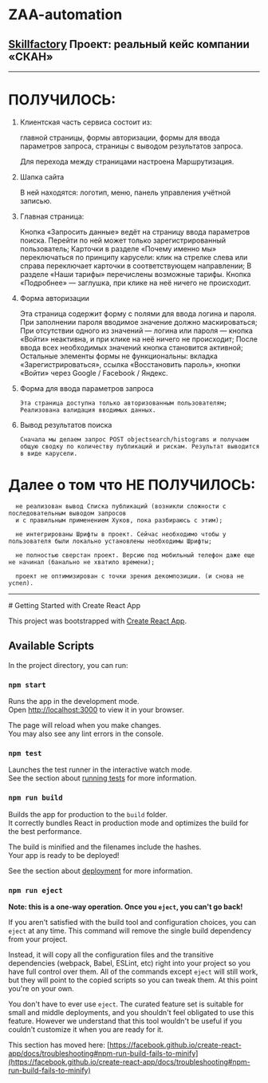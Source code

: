 # ZAA-automation
## [Skillfactory](https://skillfactory.ru) Проект: реальный кейс компании «СКАН»

<hr>
<p> </p>

# ПОЛУЧИЛОСЬ:

1. Клиентская часть сервиса состоит из:

    главной страницы,
    формы авторизации,
    формы для ввода параметров запроса,
    страницы с выводом результатов запроса.

   Для перехода между страницами настроена Маршрутизация.
   
3. Шапка сайта

      В ней находятся:
           логотип,
            меню,
            панель управления учётной записью.
    
3. Главная страница:

      Кнопка «Запросить данные» ведёт на страницу ввода параметров поиска. Перейти по ней может только зарегистрированный пользователь;
      Карточки в разделе «Почему именно мы» переключаться по принципу карусели: клик на стрелке слева или справа переключает карточки в соответствующем направлении;
      В разделе «Наши тарифы» перечислены возможные тарифы. Кнопка «Подробнее» — заглушка, при клике на неё ничего не происходит.


4. Форма авторизации

      Эта страница содержит форму с полями для ввода логина и пароля. При заполнении пароля вводимое значение должно маскироваться;
      При отсутствии одного из значений — логина или пароля — кнопка «Войти» неактивна, и при клике на неё ничего не происходит;
      После ввода всех необходимых значений кнопка становится активной;
      Остальные элементы формы не функциональны:
        вкладка «Зарегистрироваться»,
        ссылка «Восстановить пароль»,
        кнопки «Войти» через Google / Facebook / Яндекс.

5. Форма для ввода параметров запроса

       Эта страница доступна только авторизованным пользователям;
       Реализована валидация вводимых данных.

6. Вывод результатов поиска

       Сначала мы делаем запрос POST objectsearch/histograms и получаем общую сводку по количеству публикаций и рискам. Результат выводится в виде карусели.


# Далее о том что НЕ ПОЛУЧИЛОСЬ:

      не реализован вывод Списка публикаций (возникли сложности с последовательным выводом запросов 
      и с правильным применением Хуков, пока разбираюсь с этим);
      
      не интегрированы Шрифты в проект. Сейчас необходимо чтобы у пользователя были локально установлены необходимы Шрифты;
      
      не полностью сверстан проект. Версию под мобильный телефон даже еще не начинал (банально не хватило времени);
      
      проект не оптимизирован с точки зрения декомпозиции. (и снова не успел).

  



<hr>
<p> </p>
# Getting Started with Create React App

This project was bootstrapped with [Create React App](https://github.com/facebook/create-react-app).

## Available Scripts

In the project directory, you can run:

### `npm start`

Runs the app in the development mode.\
Open [http://localhost:3000](http://localhost:3000) to view it in your browser.

The page will reload when you make changes.\
You may also see any lint errors in the console.

### `npm test`

Launches the test runner in the interactive watch mode.\
See the section about [running tests](https://facebook.github.io/create-react-app/docs/running-tests) for more information.

### `npm run build`

Builds the app for production to the `build` folder.\
It correctly bundles React in production mode and optimizes the build for the best performance.

The build is minified and the filenames include the hashes.\
Your app is ready to be deployed!

See the section about [deployment](https://facebook.github.io/create-react-app/docs/deployment) for more information.

### `npm run eject`

**Note: this is a one-way operation. Once you `eject`, you can't go back!**

If you aren't satisfied with the build tool and configuration choices, you can `eject` at any time. This command will remove the single build dependency from your project.

Instead, it will copy all the configuration files and the transitive dependencies (webpack, Babel, ESLint, etc) right into your project so you have full control over them. All of the commands except `eject` will still work, but they will point to the copied scripts so you can tweak them. At this point you're on your own.

You don't have to ever use `eject`. The curated feature set is suitable for small and middle deployments, and you shouldn't feel obligated to use this feature. However we understand that this tool wouldn't be useful if you couldn't customize it when you are ready for it.

This section has moved here: [https://facebook.github.io/create-react-app/docs/troubleshooting#npm-run-build-fails-to-minify](https://facebook.github.io/create-react-app/docs/troubleshooting#npm-run-build-fails-to-minify)
